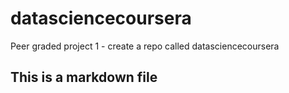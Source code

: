 # datasciencecoursera
Peer graded project 1 - create a repo called datasciencecoursera
## This is a markdown file
